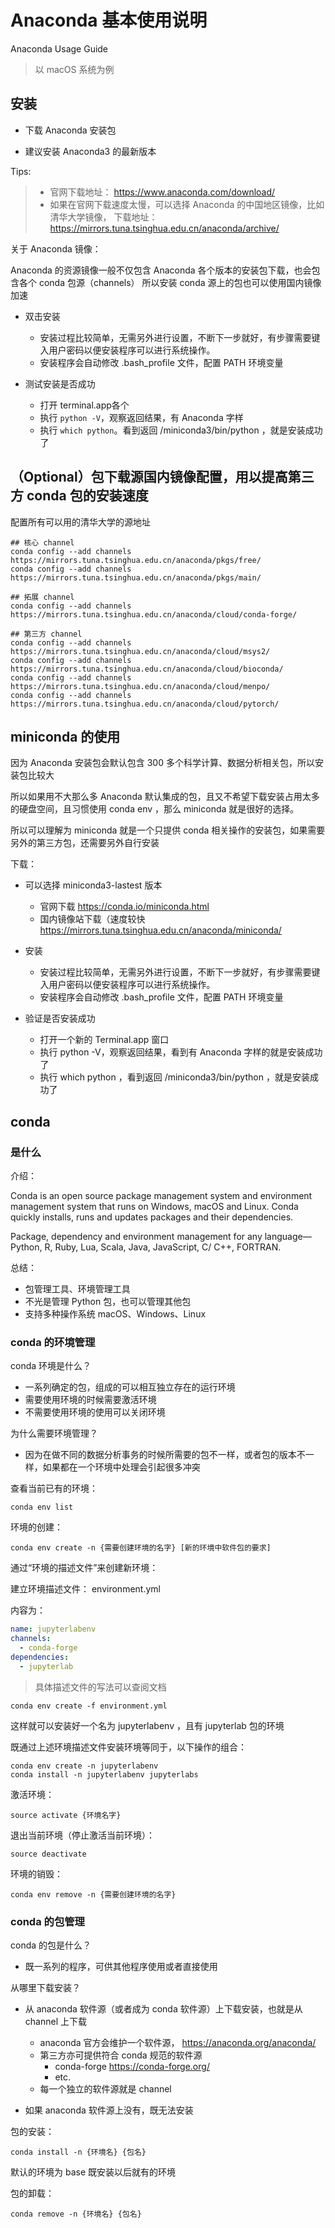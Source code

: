 # Anaconda 基本使用说明

Anaconda Usage Guide

> 以 macOS 系统为例

## 安装

- 下载 Anaconda 安装包

- 建议安装 Anaconda3 的最新版本

Tips:

> - 官网下载地址： https://www.anaconda.com/download/
> - 如果在官网下载速度太慢，可以选择 Anaconda 的中国地区镜像，比如清华大学镜像， 下载地址： https://mirrors.tuna.tsinghua.edu.cn/anaconda/archive/

关于 Anaconda 镜像：

Anaconda 的资源镜像一般不仅包含 Anaconda 各个版本的安装包下载，也会包含各个 conda 包源（channels）
所以安装 conda 源上的包也可以使用国内镜像加速


- 双击安装
  - 安装过程比较简单，无需另外进行设置，不断下一步就好，有步骤需要键入用户密码以便安装程序可以进行系统操作。
  - 安装程序会自动修改 .bash_profile 文件，配置 PATH 环境变量

- 测试安装是否成功

  - 打开 terminal.app各个
  - 执行 `python -V`，观察返回结果，有 Anaconda 字样
  - 执行 `which python`。看到返回 /miniconda3/bin/python ，就是安装成功了


## （Optional）包下载源国内镜像配置，用以提高第三方 conda 包的安装速度

配置所有可以用的清华大学的源地址
```
## 核心 channel
conda config --add channels https://mirrors.tuna.tsinghua.edu.cn/anaconda/pkgs/free/
conda config --add channels https://mirrors.tuna.tsinghua.edu.cn/anaconda/pkgs/main/

## 拓展 channel
conda config --add channels https://mirrors.tuna.tsinghua.edu.cn/anaconda/cloud/conda-forge/

## 第三方 channel
conda config --add channels https://mirrors.tuna.tsinghua.edu.cn/anaconda/cloud/msys2/
conda config --add channels https://mirrors.tuna.tsinghua.edu.cn/anaconda/cloud/bioconda/
conda config --add channels https://mirrors.tuna.tsinghua.edu.cn/anaconda/cloud/menpo/
conda config --add channels https://mirrors.tuna.tsinghua.edu.cn/anaconda/cloud/pytorch/
```

## miniconda 的使用

因为 Anaconda 安装包会默认包含 300 多个科学计算、数据分析相关包，所以安装包比较大

所以如果用不大那么多 Anaconda 默认集成的包，且又不希望下载安装占用太多的硬盘空间，且习惯使用 conda env ，那么 miniconda 就是很好的选择。

所以可以理解为 miniconda 就是一个只提供 conda 相关操作的安装包，如果需要另外的第三方包，还需要另外自行安装

下载：

- 可以选择 miniconda3-lastest 版本

  - 官网下载 https://conda.io/miniconda.html
  - 国内镜像站下载（速度较快 https://mirrors.tuna.tsinghua.edu.cn/anaconda/miniconda/

- 安装
  - 安装过程比较简单，无需另外进行设置，不断下一步就好，有步骤需要键入用户密码以便安装程序可以进行系统操作。
  - 安装程序会自动修改 .bash_profile 文件，配置 PATH 环境变量

- 验证是否安装成功
  - 打开一个新的 Terminal.app 窗口
  - 执行 python -V，观察返回结果，看到有 Anaconda 字样的就是安装成功了
  - 执行 which python ，看到返回 /miniconda3/bin/python ，就是安装成功了

## conda

### 是什么

介绍：

Conda is an open source package management system and environment management system that runs on Windows, macOS and Linux. Conda quickly installs, runs and updates packages and their dependencies.

Package, dependency and environment management for any language—Python, R, Ruby, Lua, Scala, Java, JavaScript, C/ C++, FORTRAN.

总结：

- 包管理工具、环境管理工具
- 不光是管理 Python 包，也可以管理其他包
- 支持多种操作系统 macOS、Windows、Linux


### conda 的环境管理

conda 环境是什么？

- 一系列确定的包，组成的可以相互独立存在的运行环境
- 需要使用环境的时候需要激活环境
- 不需要使用环境的使用可以关闭环境

为什么需要环境管理？

- 因为在做不同的数据分析事务的时候所需要的包不一样，或者包的版本不一样，如果都在一个环境中处理会引起很多冲突

查看当前已有的环境：

```
conda env list
```

环境的创建：

```
conda env create -n {需要创建环境的名字} [新的环境中软件包的要求]
```

通过“环境的描述文件”来创建新环境：

建立环境描述文件： environment.yml

内容为：
```yml
name: jupyterlabenv
channels:
  - conda-forge
dependencies:
  - jupyterlab
```

> 具体描述文件的写法可以查阅文档

```
conda env create -f environment.yml
```

这样就可以安装好一个名为 jupyterlabenv ，且有 jupyterlab 包的环境

既通过上述环境描述文件安装环境等同于，以下操作的组合：

```
conda env create -n jupyterlabenv
conda install -n jupyterlabenv jupyterlabs
```


激活环境：

```
source activate {环境名字}
```


退出当前环境（停止激活当前环境）：

```
source deactivate
```

环境的销毁：

```
conda env remove -n {需要创建环境的名字}
```

### conda 的包管理

conda 的包是什么？

- 既一系列的程序，可供其他程序使用或者直接使用

从哪里下载安装？

- 从 anaconda 软件源（或者成为 conda 软件源）上下载安装，也就是从 channel 上下载
  - anaconda 官方会维护一个软件源， https://anaconda.org/anaconda/
  - 第三方亦可提供符合 conda 规范的软件源
    - conda-forge https://conda-forge.org/
    - etc.
  - 每一个独立的软件源就是 channel

- 如果 anaconda 软件源上没有，既无法安装

包的安装：

```
conda install -n {环境名} {包名}
```

默认的环境为 base 既安装以后就有的环境

包的卸载：

```
conda remove -n {环境名} {包名}
```

